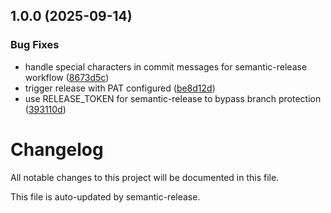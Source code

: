 ## 1.0.0 (2025-09-14)

### Bug Fixes

* handle special characters in commit messages for semantic-release workflow ([8673d5c](https://github.com/MehdiZare/pantstack/commit/8673d5cf5cabdea04d556b993d306eb224c63a82))
* trigger release with PAT configured ([be8d12d](https://github.com/MehdiZare/pantstack/commit/be8d12dcb1022c14241f9f75e022d74d7dacbde5))
* use RELEASE_TOKEN for semantic-release to bypass branch protection ([393110d](https://github.com/MehdiZare/pantstack/commit/393110d843f3d5f03b748ef7d179bee786f1ba33))

# Changelog

All notable changes to this project will be documented in this file.

This file is auto-updated by semantic-release.
